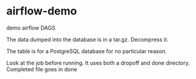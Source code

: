 # airflow-demo
demo airflow DAGS

The data dumped into the database is in a tar.gz.  Decompress it.

The table is for a PostgreSQL database for no particular reason.

Look at the job before running.  It uses both a dropoff and done directory.  Completed file goes in done

